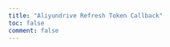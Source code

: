```yaml
---
title: "Aliyundrive Refresh Token Callback"
toc: false
comment: false
---
```


<NaiveClient>
<Callback />
</NaiveClient>

<script setup lang="ts">
import Callback from "@Aliyundrive/Callback";
</script>
